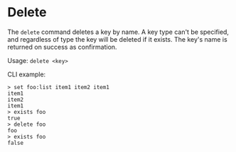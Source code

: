 # Delete

The `delete` command deletes a key by name. A key type can't be specified, and
regardless of type the key will be deleted if it exists. The key's name is
returned on success as confirmation.

Usage: `delete <key>`

CLI example:

```
> set foo:list item1 item2 item1
item1
item2
item1
> exists foo
true
> delete foo
foo
> exists foo
false
```
